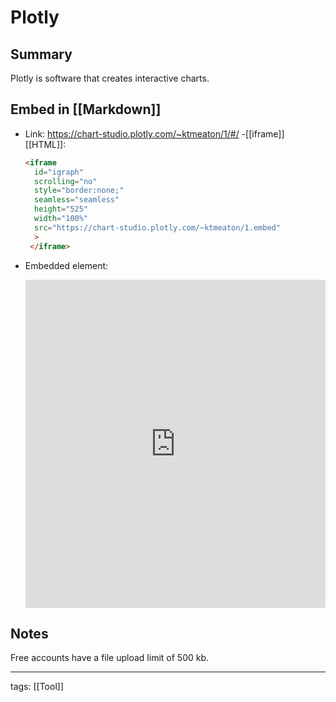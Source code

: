# Plotly

## Summary

Plotly is software that creates interactive charts.

## Embed in [[Markdown]]
- Link: <https://chart-studio.plotly.com/~ktmeaton/1/#/>
-[[iframe]] [[HTML]]:

	```html
	<iframe 
	  id="igraph" 
	  scrolling="no" 
	  style="border:none;" 
	  seamless="seamless" 
	  height="525" 
	  width="100%"
	  src="https://chart-studio.plotly.com/~ktmeaton/1.embed" 
	  >
	 </iframe>
	```

- Embedded element:

	<iframe 
	  id="igraph" 
	  scrolling="no" 
	  style="border:none;" 
	  seamless="seamless" 
	  height="525" 
	  width="100%"
	  src="https://chart-studio.plotly.com/~ktmeaton/1.embed" 
	  >
	 </iframe>

## Notes

Free accounts have a file upload limit of 500 kb.

---

tags: [[Tool]]